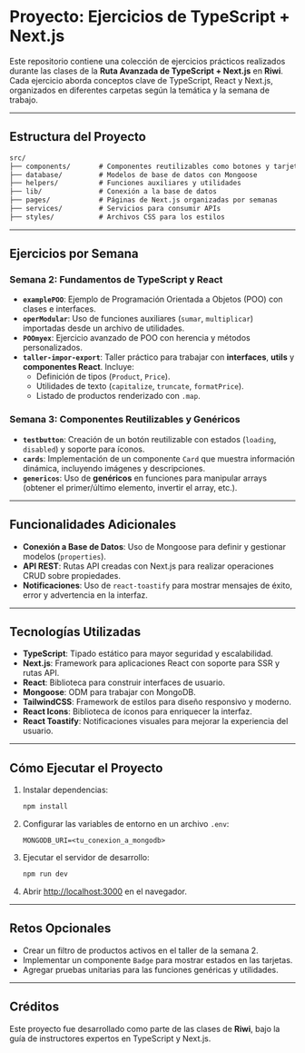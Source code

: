 # Proyecto: Ejercicios de TypeScript + Next.js

Este repositorio contiene una colección de ejercicios prácticos realizados durante las clases de la **Ruta Avanzada de TypeScript + Next.js** en **Riwi**. Cada ejercicio aborda conceptos clave de TypeScript, React y Next.js, organizados en diferentes carpetas según la temática y la semana de trabajo.

---

## Estructura del Proyecto

```txt
src/
├── components/       # Componentes reutilizables como botones y tarjetas
├── database/         # Modelos de base de datos con Mongoose
├── helpers/          # Funciones auxiliares y utilidades
├── lib/              # Conexión a la base de datos
├── pages/            # Páginas de Next.js organizadas por semanas
├── services/         # Servicios para consumir APIs
├── styles/           # Archivos CSS para los estilos
```

---

## Ejercicios por Semana

### Semana 2: Fundamentos de TypeScript y React
- **`examplePOO`**: Ejemplo de Programación Orientada a Objetos (POO) con clases e interfaces.
- **`operModular`**: Uso de funciones auxiliares (`sumar`, `multiplicar`) importadas desde un archivo de utilidades.
- **`POOmyex`**: Ejercicio avanzado de POO con herencia y métodos personalizados.
- **`taller-impor-export`**: Taller práctico para trabajar con **interfaces**, **utils** y **componentes React**. Incluye:
  - Definición de tipos (`Product`, `Price`).
  - Utilidades de texto (`capitalize`, `truncate`, `formatPrice`).
  - Listado de productos renderizado con `.map`.

### Semana 3: Componentes Reutilizables y Genéricos
- **`testbutton`**: Creación de un botón reutilizable con estados (`loading`, `disabled`) y soporte para íconos.
- **`cards`**: Implementación de un componente `Card` que muestra información dinámica, incluyendo imágenes y descripciones.
- **`genericos`**: Uso de **genéricos** en funciones para manipular arrays (obtener el primer/último elemento, invertir el array, etc.).

---

## Funcionalidades Adicionales
- **Conexión a Base de Datos**: Uso de Mongoose para definir y gestionar modelos (`properties`).
- **API REST**: Rutas API creadas con Next.js para realizar operaciones CRUD sobre propiedades.
- **Notificaciones**: Uso de `react-toastify` para mostrar mensajes de éxito, error y advertencia en la interfaz.

---

## Tecnologías Utilizadas
- **TypeScript**: Tipado estático para mayor seguridad y escalabilidad.
- **Next.js**: Framework para aplicaciones React con soporte para SSR y rutas API.
- **React**: Biblioteca para construir interfaces de usuario.
- **Mongoose**: ODM para trabajar con MongoDB.
- **TailwindCSS**: Framework de estilos para diseño responsivo y moderno.
- **React Icons**: Biblioteca de íconos para enriquecer la interfaz.
- **React Toastify**: Notificaciones visuales para mejorar la experiencia del usuario.

---

## Cómo Ejecutar el Proyecto

1. Instalar dependencias:
   ```bash
   npm install
   ```

2. Configurar las variables de entorno en un archivo `.env`:
   ```env
   MONGODB_URI=<tu_conexion_a_mongodb>
   ```

3. Ejecutar el servidor de desarrollo:
   ```bash
   npm run dev
   ```

4. Abrir [http://localhost:3000](http://localhost:3000) en el navegador.

---

## Retos Opcionales
- Crear un filtro de productos activos en el taller de la semana 2.
- Implementar un componente `Badge` para mostrar estados en las tarjetas.
- Agregar pruebas unitarias para las funciones genéricas y utilidades.

---

## Créditos
Este proyecto fue desarrollado como parte de las clases de **Riwi**, bajo la guía de instructores expertos en TypeScript y Next.js.
```
